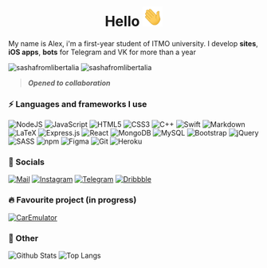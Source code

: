 <h1 align="center">Hello <img src="https://raw.githubusercontent.com/ABSphreak/ABSphreak/master/gifs/Hi.gif" width="40px"></h1>

My name is Alex, i'm a first-year student of ITMO university. 
I develop **sites**, **iOS apps**, **bots** for Telegram and VK for more than a year
    
<div align="left">
  <img src="https://komarev.com/ghpvc/?username=sashafromlibertalia" alt="sashafromlibertalia" />
  <img src="https://visitor-badge.laobi.icu/badge?page_id=sashafromlibertalia.sashafromlibertalia" alt="sashafromlibertalia" />
</div>

> _**Opened to collaboration**_

### ⚡️ Languages and frameworks I use 
<div align="left">
  <img alt="NodeJS" src="https://img.shields.io/badge/node.js-%2343853D.svg?style=for-the-badge&logo=node-dot-js&logoColor=white"/>
  <img alt="JavaScript" src="https://img.shields.io/badge/JavaScript-F7DF1E?style=for-the-badge&logo=javascript&logoColor=black"/>
  <img alt="HTML5" src="https://img.shields.io/badge/html5-%23E34F26.svg?style=for-the-badge&logo=html5&logoColor=white"/>
  <img alt="CSS3" src="https://img.shields.io/badge/css3-%231572B6.svg?style=for-the-badge&logo=css3&logoColor=white"/>
  <img alt="C++" src="https://img.shields.io/badge/c++-%2300599C.svg?style=for-the-badge&logo=c%2B%2B&logoColor=white"/>
  <img alt="Swift" src="https://img.shields.io/badge/swift-%23FA7343.svg?style=for-the-badge&logo=swift&logoColor=white"/>
  <img alt="Markdown" src="https://img.shields.io/badge/markdown-%23000000.svg?style=for-the-badge&logo=markdown&logoColor=white"/>
  <img alt="LaTeX" src="https://img.shields.io/badge/latex-%23008080.svg?style=for-the-badge&logo=latex&logoColor=white"/>
  <img alt="Express.js" src="https://img.shields.io/badge/express.js-%23404d59.svg?style=for-the-badge&logo=express&logoColor=%2361DAFB"/>
  <img alt="React" src="https://img.shields.io/badge/react-%2320232a.svg?style=for-the-badge&logo=react&logoColor=%2361DAFB"/>
  <img alt="MongoDB" src ="https://img.shields.io/badge/MongoDB-%234ea94b.svg?style=for-the-badge&logo=mongodb&logoColor=white"/>
  <img alt="MySQL" src="https://img.shields.io/badge/mysql-%2300f.svg?style=for-the-badge&logo=mysql&logoColor=white"/>
  <img alt="Bootstrap" src="https://img.shields.io/badge/bootstrap-%23563D7C.svg?style=for-the-badge&logo=bootstrap&logoColor=white"/>
  <img alt="jQuery" src="https://img.shields.io/badge/jquery-%230769AD.svg?style=for-the-badge&logo=jquery&logoColor=white"/>
  <img alt="SASS" src="https://img.shields.io/badge/SASS-hotpink.svg?style=for-the-badge&logo=SASS&logoColor=white"/>
  <img alt="npm" src="https://img.shields.io/badge/npm-CB3837?style=for-the-badge&logo=npm&logoColor=white"/>
  <img alt="Figma" src="https://img.shields.io/badge/figma-%23F24E1E.svg?style=for-the-badge&logo=figma&logoColor=white"/>
  <img alt="Git" src="https://img.shields.io/badge/git-%23F05033.svg?style=for-the-badge&logo=git&logoColor=white"/>
  <img alt="Heroku" src="https://img.shields.io/badge/heroku-%23430098.svg?style=for-the-badge&logo=heroku&logoColor=white"/>
</div>

### 🎸 Socials
[![Mail](https://img.shields.io/badge/Gmail-D14836?style=for-the-badge&logo=gmail&logoColor=white)](mailto:sashafromlibertalia@gmail.com)
[![Instagram](https://img.shields.io/badge/Instagram-%23E4405F.svg?style=for-the-badge&logo=Instagram&logoColor=white)](https://www.instagram.com/sashafromlibertalia/)
[![Telegram](https://img.shields.io/badge/Telegram-2CA5E0?style=for-the-badge&logo=telegram&logoColor=white)](http://t.me/sashafromlibertalia)
[![Dribbble](https://img.shields.io/badge/Dribbble-EA4C89?style=for-the-badge&logo=dribbble&logoColor=white)](https://dribbble.com/sashafromlibertalia)

### 🔥 Favourite project (in progress)
[![CarEmulator](https://github-readme-stats.vercel.app/api/pin/?username=sashafromlibertalia&repo=car-emulator)](https://github.com/sashafromlibertalia/car-emulator)



### 🔨  Other
![Github Stats](https://github-readme-stats.vercel.app/api?username=sashafromlibertalia&count_private=true&show_icons=true&include_all_commits=true)
![Top Langs](https://github-readme-stats.vercel.app/api/top-langs/?username=sashafromlibertalia&hide=TeX&layout=compact)

